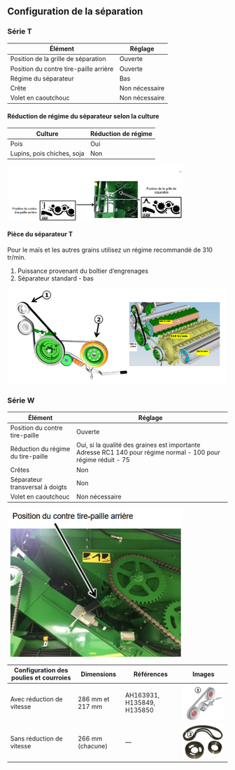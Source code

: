 ## Configuration de la séparation

### Série T

| Élément                   | Réglage            |
|-----------------------------------|--------------------------|
| Position de la grille de séparation | Ouverte              |
| Position du contre tire-paille arrière | Ouverte              |
| Régime du séparateur          | Bas                      |
| Crête                             | Non nécessaire           |
| Volet en caoutchouc               | Non nécessaire           |


#### Réduction de régime du séparateur selon la culture

| Culture          | Réduction de régime |
|-----------------------|--------------------------|
| Pois                  | Oui                      |
| Lupins, pois chiches, soja | Non                      

<img src="../Image/separateur_t.png" alt="Séparateur " width="400 px">


#### Pièce du séparateur T

Pour le maïs et les autres grains utilisez un régime recommandé de 310 tr/min.

1. Puissance provenant du boîtier d’engrenages 
2. Séparateur standard - bas
<img src="../Image/separateur_piece.png" alt="Séparateur " width="500 px">

### Série W

| Élément                        | Réglage                                                            |
|-------------------------------------|----------------------------------------------------------------------------|
| Position du contre tire-paille      | Ouverte                                                                    |
| Réduction du régime du tire-paille  | Oui, si la qualité des graines est importante Adresse RC1 140 pour régime normal - 100 pour régime réduit - 75                       |
| Crêtes                              | Non                                                                        |
| Séparateur transversal à doigts     | Non                                                                        |
| Volet en caoutchouc                 | Non nécessaire                                                             |


<img src="../Image/positon_contretiraille.png" alt="Position du contre tire-paille arrière" width="400 px">


| Configuration des poulies et courroies           | Dimensions      | Références                       | Images|
|-----------------------------|-------------------------|-----------------------------------------|----------|
| Avec réduction de vitesse   | 286 mm et 217 mm        | AH163931, H135849, H135850              |![Poulies avec système de réduction](../Image/pouli_1.png)|
| Sans réduction de vitesse   | 266 mm (chacune)        | —                                       |![Jeu de poulies + courroie](../Image/pouli_2.png)|



